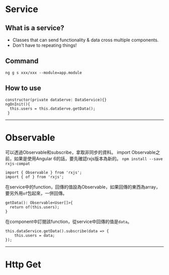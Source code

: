 # Service
## What is a service?
* Classes that can send functionality & data cross multiple components.
* Don't have to repeating things!

## Command
`ng g s xxx/xxx --module=app.module`

## How to use
```
constructor(private dataServe: DataService){}
ngOnInit(){
  this.users = this.dataServe.getData();
 }
```

***

# Observable
可以透過Observable和subscribe，拿取非同步的資料。
import Observable之前，如果是使用Angular 6的話，要先確認rxjs版本為新的。
`npm install --save rxjs-compat`

```
import { Observable } from 'rxjs';
import { of } from 'rxjs';
```

在service中的function，回傳的值設為Observable，如果回傳的東西為array，要另外用`of`包起來，一併回傳。
```
getData(): Observable<User[]>{
  return of(this.users); 
}
```

在component中訂閱該function，從service中回傳的值是`data`。
```
this.dataService.getData().subscribe(data => {
    this.users = data;
});
```

***

# Http Get





